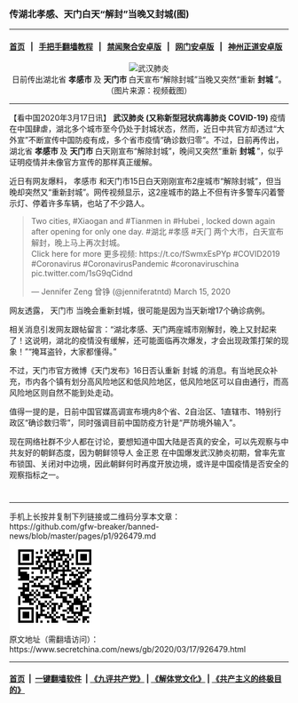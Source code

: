 ### 传湖北孝感、天门白天“解封”当晚又封城(图)
------------------------

#### [首页](https://github.com/gfw-breaker/banned-news/blob/master/README.md) &nbsp;&nbsp;|&nbsp;&nbsp; [手把手翻墙教程](https://github.com/gfw-breaker/guides/wiki) &nbsp;&nbsp;|&nbsp;&nbsp; [禁闻聚合安卓版](https://github.com/gfw-breaker/bn-android) &nbsp;&nbsp;|&nbsp;&nbsp; [网门安卓版](https://github.com/oGate2/oGate) &nbsp;&nbsp;|&nbsp;&nbsp; [神州正道安卓版](https://github.com/SzzdOgate/update) 



<div class="article_right" style="fone-color:#000">
 <p style="text-align: center;">
  <img alt="武汉肺炎" src="//img3.secretchina.com/pic/2020/3-17/p2649451a827813128-ss.jpg" style="height:337px; width:600px"/>
  <br>
   日前传出湖北省
   <strong>
    孝感市
   </strong>
   及
   <strong>
    天门市
   </strong>
   白天宣布“解除封城”当晚又突然“重新
   <strong>
    封城
   </strong>
   ”。（图片来源：视频截图）
   <span id="hideid" name="hideid" style="color:red;display:none;">
    <span href="https://www.secretchina.com">
    </span>
   </span>
  </br>
 </p>
 <div id="txt-mid1-t21-2017">
  

---


  </div>
 </div>
 <p>
  【看中国2020年3月17日讯】
  <strong>
   <span href="https://www.secretchina.com/news/gb/tag/武汉肺炎" target="_blank">
    武汉肺炎
   </span>
   (又称新型冠状病毒肺炎 COVID-19)
  </strong>
  疫情在中国肆虐，湖北多个城市至今仍处于封城状态，然而，近日中共官方却透过“大外宣”不断宣传中国防疫有成，多个省市疫情“确诊数归零”。不过，日前再传出，湖北省
  <strong>
   孝感市
  </strong>
  及
  <strong>
   天门市
  </strong>
  白天刚宣布“解除封城”，晚间又突然“重新
  <strong>
   封城
  </strong>
  ”，似乎证明疫情并未像官方宣传的那样真正缓解。
  <span id="hideid" name="hideid" style="color:red;display:none;">
   <span href="https://www.secretchina.com">
   </span>
  </span>
 </p>
 <p>
  近日有网友爆料，
  <span href="https://www.secretchina.com/news/gb/tag/孝感市" target="_blank">
   孝感市
  </span>
  和天门市15日白天刚刚宣布2座城市“解除封城”，但当晚却突然又“重新封城”。网传视频显示，这2座城市的路上不但有许多警车闪着警示灯、停着许多车辆，也站了不少路人。
 </p>
 <p style="text-align:center">
 </p>
 <blockquote class="twitter-tweet">
  <p dir="ltr" lang="zh">
   Two cities,
   <span href="https://twitter.com/hashtag/Xiaogan?src=hash&amp;ref_src=twsrc%5Etfw">
    #Xiaogan
   </span>
   and
   <span href="https://twitter.com/hashtag/Tianmen?src=hash&amp;ref_src=twsrc%5Etfw">
    #Tianmen
   </span>
   in
   <span href="https://twitter.com/hashtag/Hubei?src=hash&amp;ref_src=twsrc%5Etfw">
    #Hubei
   </span>
   , locked down again after opening for only one day.
   <span href="https://twitter.com/hashtag/%E6%B9%96%E5%8C%97?src=hash&amp;ref_src=twsrc%5Etfw">
    #湖北
   </span>
   <span href="https://twitter.com/hashtag/%E5%AD%9D%E6%84%9F?src=hash&amp;ref_src=twsrc%5Etfw">
    #孝感
   </span>
   <span href="https://twitter.com/hashtag/%E5%A4%A9%E9%97%A8?src=hash&amp;ref_src=twsrc%5Etfw">
    #天门
   </span>
   两个大市，白天宣布解封，晚上马上再次封城。
   <br>
    Click here for more 更多视频:
    <span href="https://t.co/fSwmxEsPYp">
     https://t.co/fSwmxEsPYp
    </span>
    <span href="https://twitter.com/hashtag/COVID2019?src=hash&amp;ref_src=twsrc%5Etfw">
     #COVID2019
    </span>
    <span href="https://twitter.com/hashtag/Coronavirus?src=hash&amp;ref_src=twsrc%5Etfw">
     #Coronavirus
    </span>
    <span href="https://twitter.com/hashtag/CoronavirusPandemic?src=hash&amp;ref_src=twsrc%5Etfw">
     #CoronavirusPandemic
    </span>
    <span href="https://twitter.com/hashtag/coronaviruschina?src=hash&amp;ref_src=twsrc%5Etfw">
     #coronaviruschina
    </span>
    <span href="https://t.co/1sG9qCidnd">
     pic.twitter.com/1sG9qCidnd
    </span>
   </br>
  </p>
  — Jennifer Zeng 曾铮 (@jenniferatntd)
  <span href="https://twitter.com/jenniferatntd/status/1239245112733044736?ref_src=twsrc%5Etfw">
   March 15, 2020
  </span>
 </blockquote>
 <p>
 </p>
 <p>
  网友透露，
  <span href="https://www.secretchina.com/news/gb/tag/天门市" target="_blank">
   天门市
  </span>
  当晚会重新封城，很可能是因为当天新增17个确诊病例。
 </p>
 <p>
  相关消息引发网友跟帖留言：“湖北孝感、天门两座城市刚解封，晚上又封起来了！这说明，湖北的疫情没有缓解，还可能面临再次爆发，才会出现政策打架的现象！”“掩耳盗铃，大家都懂得。”
 </p>
 <p>
  不过，天门市官方微博《天门发布》16日否认重新
  <span href="https://www.secretchina.com/news/gb/tag/封城" target="_blank">
   封城
  </span>
  的消息。有当地民众补充，市内各个镇有划分高风险地区和低风险地区，低风险地区可以自由通行，而高风险地区则自然不能到处走动。
 </p>
 <p>
  值得一提的是，日前中国官媒高调宣布境内8个省、2自治区、1直辖市、1特别行政区“确诊数归零”，同时强调目前中国防疫方针是“严防境外输入”。
 </p>
 <p>
  现在网络社群不少人都在讨论，要想知道中国大陆是否真的安全，可以先观察与中共友好的朝鲜态度，因为朝鲜领导人
  <span href="https://www.secretchina.com/news/gb/tag/金正恩" target="_blank">
   金正恩
  </span>
  在中国爆发武汉肺炎初期，曾率先宣布锁国、关闭对中边境，因此朝鲜何时再度开放边境，或许是中国疫情是否安全的观察指标之一。
  <center>
   <div>
    <div id="txt-mid2-t22-2017" style="display: block;  max-height: 351px;  overflow: hidden;">
     <div id="SC-21xxx">
     </div>
     <ins class="adsbygoogle" data-ad-client="ca-pub-1276641434651360" data-ad-format="auto" data-ad-slot="4301710469" data-full-width-responsive="true" style="display:block">
     </ins>
    </div>
   </div>
  </center>
  <div style="padding-top:12px;">
  </div>
 </p>
</div>

<hr/>
手机上长按并复制下列链接或二维码分享本文章：<br/>
https://github.com/gfw-breaker/banned-news/blob/master/pages/p1/926479.md <br/>
<a href='https://github.com/gfw-breaker/banned-news/blob/master/pages/p1/926479.md'><img src='https://github.com/gfw-breaker/banned-news/blob/master/pages/p1/926479.md.png'/></a> <br/>
原文地址（需翻墙访问）：https://www.secretchina.com/news/gb/2020/03/17/926479.html


------------------------
#### [首页](https://github.com/gfw-breaker/banned-news/blob/master/README.md) &nbsp;|&nbsp; [一键翻墙软件](https://github.com/gfw-breaker/nogfw/blob/master/README.md) &nbsp;| [《九评共产党》](https://github.com/gfw-breaker/9ping.md/blob/master/README.md#九评之一评共产党是什么) | [《解体党文化》](https://github.com/gfw-breaker/jtdwh.md/blob/master/README.md) | [《共产主义的终极目的》](https://github.com/gfw-breaker/gczydzjmd.md/blob/master/README.md)


<img src='http://gfw-breaker.win/banned-news/pages/p1/926479.md' width='0px' height='0px'/>